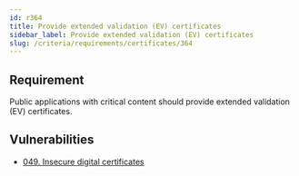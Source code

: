 ```yaml
---
id: r364
title: Provide extended validation (EV) certificates 
sidebar_label: Provide extended validation (EV) certificates
slug: /criteria/requirements/certificates/364
---
```


## Requirement

Public applications with critical content
should provide extended validation (EV) certificates.

## Vulnerabilities

- [049. Insecure digital certificates](/criteria/vulnerabilities/049)
